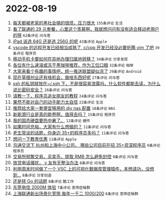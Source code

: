 # 2022-08-19

1. [每天都被老家的黑社会搞的很烦，压力很大](https://www.v2ex.com/t/873898) `155条评论` `生活`
1. [看了联通的 29 元套餐，心里这个羡慕啊，我就想问问有没有适合移动老用户的呀](https://www.v2ex.com/t/873891) `62条评论` `问与答`
1. [iPad 该选 64G 还是选 256G 的呢](https://www.v2ex.com/t/873885) `43条评论` `Apple`
1. [vscode 的远程开发已经相当成熟了, c/cpp 开发已经没必要折腾 vim 了吧](https://www.v2ex.com/t/873893) `39条评论` `程序员`
1. [移动手机卡要如何在异地办理归属地转移？](https://www.v2ex.com/t/873902) `34条评论` `分享发现`
1. [各位有什么速溶或冻干黑咖啡推荐，作为工位口粮](https://www.v2ex.com/t/873897) `32条评论` `咖啡`
1. [大家来看个有趣的事情吧，统一推送联盟疑似凉了](https://www.v2ex.com/t/873940) `29条评论` `Android`
1. [现在草根创业还有啥机会，做啥东西好呢](https://www.v2ex.com/t/873900) `27条评论` `问与答`
1. [ssh 的私钥就放在~/.ssh 下，不是很容易泄露吗，什么软件都能去读，为什么说比密码安全？](https://www.v2ex.com/t/873915) `26条评论` `问与答`
1. [请教一下，程序员追女朋友的教程](https://www.v2ex.com/t/873901) `24条评论` `问与答`
1. [果然不能对自己的动手能力太自信](https://www.v2ex.com/t/873918) `22条评论` `生活`
1. [推荐给大家一套便宜够用的 diy nas 配置](https://www.v2ex.com/t/873910) `18条评论` `NAS`
1. [新能源行业是真的能卷啊，值得去吗？](https://www.v2ex.com/t/873913) `15条评论` `程序员`
1. [我的固态硬盘要热中暑了。](https://www.v2ex.com/t/873946) `12条评论` `硬件`
1. [如果时间充裕，大家有什么想做的？](https://www.v2ex.com/t/873934) `11条评论` `问与答`
1. [老生常谈的话题，你身边 35+的程序员多吗？](https://www.v2ex.com/t/873923) `11条评论` `问与答`
1. [想问一下教育优惠](https://www.v2ex.com/t/873884) `11条评论` `Apple`
1. [沟通交流下 杭州和上海中小公司， 哪些公司目前在招 35+资深程序员](https://www.v2ex.com/t/873919) `9条评论` `程序员`
1. [交易所频繁交易，买卖币，提取 RMB 怎么避免封控](https://www.v2ex.com/t/873904) `9条评论` `问与答`
1. [放贷电话骚扰， v 友有无整治办法](https://www.v2ex.com/t/873922) `8条评论` `问与答`
1. [利用周末时间做了一个 VSC 上的可视化数据库管理插件，本想请功，没想到...](https://www.v2ex.com/t/873914) `8条评论` `分享创造`
1. [还是转 Go 的话题](https://www.v2ex.com/t/873887) `8条评论` `酷工作`
1. [东莞电信 2000M 体验](https://www.v2ex.com/t/873927) `7条评论` `宽带症候群`
1. [上海联通新出场景化宽带 每年一千二 1000/200](https://www.v2ex.com/t/873944) `6条评论` `宽带症候群`
